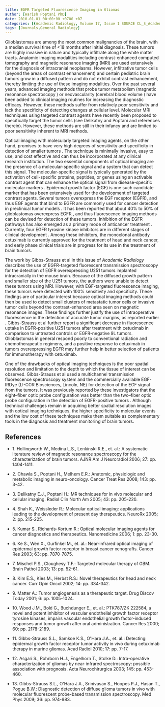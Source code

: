 ```yaml
---
title: EGFR Targeted Fluorescence Imaging in Gliomas
author: [Harish Poptani PhD]
date: 2010-01-01 00:00:00 +0700 +07
categories: [{Academic Radiology, Volume 17, Issue 1 SOURCE CL_S_AcademicRadiologyVolume17Issue1 1}]
tags: [Journals,General Radiology]
---
```

Glioblastomas are among the most common malignancies of the brain, with a median survival time of <18 months after initial diagnosis. These tumors are highly invasive in nature and typically infiltrate along the white matter tracts. Anatomic imaging modalities including contrast-enhanced computed tomography and magnetic resonance imaging (MRI) are used extensively for the diagnosis of intracranial neoplasms. However, infiltrative tumor cells (beyond the areas of contrast enhancement) and certain pediatric brain tumors grow in a diffused pattern and do not exhibit contrast enhancement, thereby limiting the use of these imaging modalities. Over the past several years, advanced imaging methods that probe tumor metabolism (magnetic resonance spectroscopy ) or neovascularity (cerebral blood volume ) have been added to clinical imaging routines for increasing the diagnostic efficacy. However, these methods suffer from relatively poor sensitivity and lack the specificity of detecting changes at cellular level. Molecular MRI techniques using targeted contrast agents have recently been proposed to specifically target the tumor cells (see Delikatny and Poptani and references therein). However, these methods are still in their infancy and are limited to poor sensitivity inherent to MRI methods.

Optical imaging with molecularly targeted imaging agents, on the other hand, promises to have very high degrees of sensitivity and specificity in detection of smaller tumors . The technique is minimally invasive, easy to use, and cost effective and can thus be incorporated at any clinical research institution. The two essential components of optical imaging are the presence of a molecular-specific signal and a system that can detect this signal. The molecular-specific signal is typically generated by the activation of cell-specific proteins, peptides, or genes using an activable contrast agent that can enhance the optical signal from disease-specific molecular markers . Epidermal growth factor (EGF) is one such candidate marker that has been extensively used for the development of targeted contrast agents. Several tumors overexpress the EGF receptor (EGFR), and thus EGF agents that bind to EGFR are commonly used for cancer detection in preclinical tumor models . It has been reported that about 40% to 50% of glioblastomas overexpress EGFR , and thus fluorescence imaging methods can be devised for detection of these tumors. Inhibition of the EGFR pathways has also emerged as a primary mode of anticancer treatment . Currently, four EGFR tyrosine kinase inhibitors are in different stages of clinical development . Among these inhibitors, the monoclonal antibody cetuximab is currently approved for the treatment of head and neck cancer, and early phase clinical trials are in progress for its use in the treatment of brain tumors.

The work by Gibbs-Strauss et al in this issue of _Academic Radiology_ describes the use of EGFR-targeted fluorescent transmission spectroscopy for the detection of EGFR overexpressing U251 tumors implanted intracranially in the mouse brain. Because of the diffused growth pattern and smaller size of the U251 tumors, the authors were unable to detect these tumors using MRI. However, with EGF-targeted fluorescence imaging, these tumors were detected with 100% sensitivity and specificity. These findings are of particular interest because optical imaging methods could then be used to detect small clusters of metastatic tumor cells or invasive tumor cells beyond the contrast-enhanced area seen on magnetic resonance images. These findings further justify the use of intraoperative fluorescence in the detection of accurate tumor margins, as reported earlier . Gibbs-Strauss et al further report a significant decrease in fluorescence uptake in EGFR-positive U251 tumors after treatment with cetuximab in comparison to untreated controls or EGFR-negative 9L tumors. Glioblastomas in general respond poorly to conventional radiation and chemotherapeutic regimens, and a positive response to cetuximab in tumors overexpressing EGFR may further help in better selection of patients for immunotherapy with cetuximab.

One of the drawbacks of optical imaging techniques is the poor spatial resolution and limitation to the depth to which the tissue of interest can be observed. Gibbs-Strauss et al used a multichannel transmission fluorescence spectroscopy system and the commercially available EGF-IRDye (LI-COR Biosciences, Lincoln, NE) for detection of the EGF signal from the tumors. It was previously reported by these investigators that the eight–fiber optic probe configuration was better than the two–fiber optic probe configuration in the detection of EGFR-positive tumors . Although technical challenges remain in acquiring better spatial resolution images with optical imaging techniques, the higher specificity to molecular events and the low cost of these techniques make them suitable as complementary tools in the diagnosis and treatment monitoring of brain tumors.

## References

- 1\. Hollingworth W., Medina L.S., Lenkinski R.E., et. al.: A systematic literature review of magnetic resonance spectroscopy for the characterization of brain tumors. AJNR Am J Neuroradiol 2006; 27: pp. 1404-1411.


- 2\. Chawla S., Poptani H., Melhem E.R.: Anatomic, physiologic and metabolic imaging in neuro-oncology. Cancer Treat Res 2008; 143: pp. 3-42.


- 3\. Delikatny E.J., Poptani H.: MR techniques for in vivo molecular and cellular imaging. Radiol Clin North Am 2005; 43: pp. 205-220.


- 4\. Shah K., Weissleder R.: Molecular optical imaging: applications leading to the development of present day therapeutics. NeuroRx 2005; 2: pp. 215-225.


- 5\. Kumar S., Richards-Kortum R.: Optical molecular imaging agents for cancer diagnostics and therapeutics. Nanomedicine 2006; 1: pp. 23-30.


- 6\. Ke S., Wen X., Gurfinkel M., et. al.: Near-infrared optical imaging of epidermal growth factor receptor in breast cancer xenografts. Cancer Res 2003; 63: pp. 7870-7875.


- 7\. Mischel P.S., Cloughesy T.F.: Targeted molecular therapy of GBM. Brain Pathol 2003; 13: pp. 52-61.


- 8\. Kim E.S., Kies M., Herbst R.S.: Novel therapeutics for head and neck cancer. Curr Opin Oncol 2002; 14: pp. 334-342.


- 9\. Matter A.: Tumor angiogenesis as a therapeutic target. Drug Discov Today 2001; 6: pp. 1005-1024.


- 10\. Wood J.M., Bold G., Buchdunger E., et. al.: PTK787/ZK 222584, a novel and potent inhibitor of vascular endothelial growth factor receptor tyrosine kinases, impairs vascular endothelial growth factor-induced responses and tumor growth after oral administration. Cancer Res 2000; 60: pp. 2178-2189.


- 11\. Gibbs-Strauss S.L., Samkoe K.S., O'Hara J.A., et. al.: Detecting epidermal growth factor receptor tumor activity in vivo during cetuximab therapy in murine gliomas. Acad Radiol 2010; 17: pp. 7-17.


- 12\. Asgari S., Rohrborn H.J., Engelhorn T., Stolke D.: Intra-operative characterization of gliomas by near-infrared spectroscopy: possible association with prognosis. Acta Neurochirurgica 2003; 145: pp. 453-460.


- 13\. Gibbs-Strauss S.L., O'Hara J.A., Srinivasan S., Hoopes P.J., Hasan T., Pogue B.W.: Diagnostic detection of diffuse glioma tumors in vivo with molecular fluorescent probe-based transmission spectroscopy. Med Phys 2009; 36: pp. 974-983.